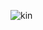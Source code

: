 
![kin](https://user-images.githubusercontent.com/52403954/122172238-c16f6f80-ceaa-11eb-8882-a2f70523019b.jpg)

